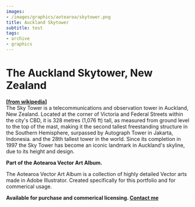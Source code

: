 ```yaml
---
images:
- /images/graphics/aotearoa/skytower.png
title: Auckland Skytower
subtitle: test
tags: 
- archive
- graphics
---
```


# The Auckland Skytower, New Zealand

**[[from wikipedia](https://en.wikipedia.org/wiki/Sky_Tower_(Auckland))]** <br>
The Sky Tower is a telecommunications and observation tower in Auckland, New Zealand. Located at the corner of Victoria and Federal Streets within the city's CBD, it is 328 metres (1,076 ft) tall, as measured from ground level to the top of the mast, making it the second tallest freestanding structure in the Southern Hemisphere, surpassed by Autograph Tower in Jakarta, Indonesia. and the 28th tallest tower in the world. Since its completion in 1997 the Sky Tower has become an iconic landmark in Auckland's skyline, due to its height and design. 

**Part of the Aotearoa Vector Art Album.**

The Aotearoa Vector Art Album is a collection of highly detailed Vector arts made in Adobe Illustrator. 
Created specifically for this portfolio and for commerical usage.

**Available for purchase and commerical licensing. [Contact me](https://seth.nz/contact)** 